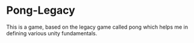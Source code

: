 # Pong-Legacy
This is a game, based on the legacy game called pong which helps me in defining various unity fundamentals.

